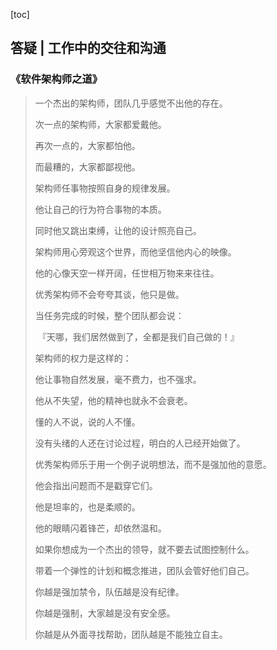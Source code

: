 [toc]

## 答疑 | 工作中的交往和沟通

### 《软件架构师之道》

>   一个杰出的架构师，团队几乎感觉不出他的存在。
>
>   次一点的架构师，大家都爱戴他。
>
>   再次一点的，大家都怕他。
>
>   而最糟的，大家都鄙视他。
>
>   
>
>   架构师任事物按照自身的规律发展。
>
>   他让自己的行为符合事物的本质。
>
>   同时他又跳出束缚，让他的设计照亮自己。
>
>   
>
>   架构师用心旁观这个世界，而他坚信他内心的映像。
>
>   他的心像天空一样开阔，任世相万物来来往往。
>
>   
>
>   优秀架构师不会夸夸其谈，他只是做。
>
>   当任务完成的时候，整个团队都会说：
>
>   ​	『天哪，我们居然做到了，全都是我们自己做的！』
>
>   
>
>   架构师的权力是这样的：
>
>   他让事物自然发展，毫不费力，也不强求。
>
>   他从不失望，他的精神也就永不会衰老。
>
>   
>
>   懂的人不说，说的人不懂。
>
>   没有头绪的人还在讨论过程，明白的人已经开始做了。
>
>   
>
>   优秀架构师乐于用一个例子说明想法，而不是强加他的意愿。
>
>   他会指出问题而不是戳穿它们。
>
>   他是坦率的，也是柔顺的。
>
>   他的眼睛闪着锋芒，却依然温和。
>
>   
>
>   如果你想成为一个杰出的领导，就不要去试图控制什么。
>
>   带着一个弹性的计划和概念推进，团队会管好他们自己。
>
>   你越是强加禁令，队伍越是没有纪律。
>
>   你越是强制，大家越是没有安全感。
>
>   你越是从外面寻找帮助，团队越是不能独立自主。